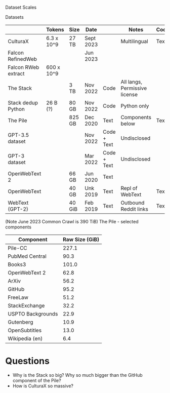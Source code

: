 Dataset Scales

Datasets

|                    | Tokens     | Size | Date      |    | Notes                         | CodeText |
|--------------------|------------|------|-----------|----|-------------------------------|--------| 
| CulturaX           | 6.3 x 10^9 | 27 TB | Sept 2023 |    | Multilingual                  | Text   |
| Falcon RefinedWeb  |  | | Jun 2023  |  |                               | |  
| Falcon RWeb extract | 600 x 10^9 | 
| The Stack          |            | 3 TB | Nov 2022  | Code | All langs, Permissive license |
| Stack dedup Python | 26 B (?)   | 80 GB | Nov 2022  | Code | Python only                   |
| The Pile           |            | 825 GB | Dec 2020  | Text | Components below              | Text   |
| GPT-3.5 dataset    |            |      | Nov 2022  | Code + Text | Undisclosed                   | 
| GPT-3 dataset      |            |      | Mar 2022  | Code + Text | Undisclosed                   | 
| OpenWebText 2      |            | 66 GB | Jun 2020  | Text |                               | |  
| OpenWebText        |            | 40 GB | Unk 2019  | Text | Repl of WebText               | Text | 
| WebText (GPT-2)    |            | 40 GiB | Feb 2019  | Text | Outbound Reddit links         | Text   | 

(Note June 2023 Common Crawl is 390 TiB)
The Pile - selected components

| Component | Raw Size (GiB) |
| --- |----------------|
| Pile-CC | 227.1          |
| PubMed Central | 90.3           |
| Books3 | 101.0          |
| OpenWebText 2 | 62.8           |
| ArXiv | 56.2           |
| GitHub | 95.2           |
| FreeLaw | 51.2           |
| StackExchange | 32.2           |
| USPTO Backgrounds | 22.9           |
| Gutenberg | 10.9           |
| OpenSubtitles | 13.0           |
| Wikipedia (en) | 6.4            |

# Questions

* Why is the Stack so big? Why so much bigger than the GitHub component of the Pile?
* How is CulturaX so massive?


